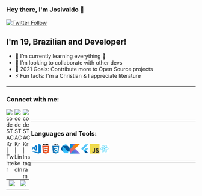 ### Hey there, I'm Josivaldo 👋

[![Twitter Follow](https://img.shields.io/twitter/follow/josivjunior?color=1DA1F2&logo=twitter&style=for-the-badge)](https://twitter.com/josivjunio?ref_src=twsrc%5Etfw)

## I'm 19, Brazilian and Developer!

- 🌱 I’m currently learning everything 🤣
- 👯 I’m looking to collaborate with other devs
- 🥅 2021 Goals: Contribute more to Open Source projects
- ⚡ Fun facts: I'm a Christian & I appreciate literature

---

### Connect with me:

[<img align="left" alt="codeSTACKr | Twitter" width="22px" src="https://cdn.jsdelivr.net/npm/simple-icons@v3/icons/twitter.svg" />][twitter]
[<img align="left" alt="codeSTACKr | LinkedIn" width="22px" src="https://cdn.jsdelivr.net/npm/simple-icons@v3/icons/linkedin.svg" />][linkedin]
[<img align="left" alt="codeSTACKr | Instagram" width="22px" src="https://cdn.jsdelivr.net/npm/simple-icons@v3/icons/instagram.svg" />][instagram]

<br />

---

### Languages and Tools:

<img align="left" alt="Visual Studio Code" width="26px" src="https://raw.githubusercontent.com/github/explore/80688e429a7d4ef2fca1e82350fe8e3517d3494d/topics/visual-studio-code/visual-studio-code.png" />
<img align="left" alt="HTML5" width="26px" src="https://raw.githubusercontent.com/github/explore/80688e429a7d4ef2fca1e82350fe8e3517d3494d/topics/html/html.png" />
<img align="left" alt="CSS3" width="26px" src="https://raw.githubusercontent.com/github/explore/80688e429a7d4ef2fca1e82350fe8e3517d3494d/topics/css/css.png" />
<img align="left" alt="Dart" width="26px" src="https://raw.githubusercontent.com/github/explore/80688e429a7d4ef2fca1e82350fe8e3517d3494d/topics/dart/dart.png" />
<img align="left" alt="Kotlin" width="26px" src="https://raw.githubusercontent.com/github/explore/80688e429a7d4ef2fca1e82350fe8e3517d3494d/topics/kotlin/kotlin.png" />
<img align="left" alt="Flutter" width="26px" src="https://raw.githubusercontent.com/github/explore/80688e429a7d4ef2fca1e82350fe8e3517d3494d/topics/flutter/flutter.png" />
<img align="left" alt="JavaScript" width="26px" src="https://raw.githubusercontent.com/github/explore/80688e429a7d4ef2fca1e82350fe8e3517d3494d/topics/javascript/javascript.png" />
<img align="left" alt="React" width="26px" src="https://raw.githubusercontent.com/github/explore/80688e429a7d4ef2fca1e82350fe8e3517d3494d/topics/react/react.png" />

<br />
<br />

---

<table align='center'>
  <row>
    <td>
      <img height='172' src="https://github-readme-stats.vercel.app/api/top-langs/?username=josivaldoviana&theme=vue&layout=compact&hide_border=true">
    </td>
    <td>
      <img height='172' src="https://github-readme-stats.vercel.app/api?username=josivaldoviana&show_icons=true&hide_border=true">
    </td>
  </row>
</table>


[twitter]: https://twitter.com/josivjunior
[instagram]: https://instagram.com/josivjunio
[linkedin]: https://linkedin.com/in/josivaldoviana
